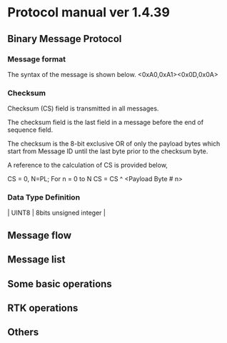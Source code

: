 # Protocol manual ver 1.4.39

## Binary Message Protocol
### Message format



The syntax of the message is shown below.
<0xA0,0xA1><PL><Message ID><Message Body><CS><0x0D,0x0A>

### Checksum
  
  Checksum (CS) field is transmitted in all messages. 
  
  The checksum field is the last field in a message before the end of sequence field. 
  
  The checksum is the 8-bit exclusive OR of only the payload bytes which start from Message ID until the last byte prior to the checksum byte. 
  
  A reference to the calculation of CS is provided below,

  CS = 0, N=PL;
  For n = 0 to N
  CS = CS ^ <Payload Byte # n>

### Data Type Definition
  
  | UINT8 | 8bits unsigned integer |
  
## Message flow

## Message list


## Some basic operations


## RTK operations


## Others

